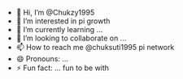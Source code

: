 - 👋 Hi, I’m @Chukzy1995
- 👀 I’m interested in pi growth 
- 🌱 I’m currently learning ...
- 💞️ I’m looking to collaborate on ...
- 📫 How to reach me @chuksuti1995 pi network 
- 😄 Pronouns: ...
- ⚡ Fun fact: ...
fun to be with
<!---
Chukzy1995/Chukzy1995 is a ✨ special ✨ repository because its `README.md` (this file) appears on your GitHub profile.
You can click the Preview link to take a look at your changes.
--->
